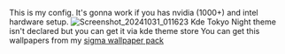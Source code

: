 This is my config.
It's gonna work if you has nvidia (1000+) and intel hardware setup.
![Screenshot_20241031_011623](https://github.com/user-attachments/assets/f7ce3e4e-299b-444a-ace2-9106fdf6fb40)
Kde Tokyo Night theme  isn't declared but you can get it via kde theme store
You can get this wallpapers from my [sigma wallpaper pack](https://github.com/kotudemo/PoALFW/releases/tag/wallpapers) 
